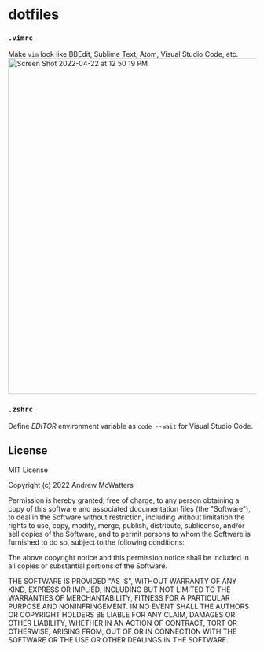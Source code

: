 # dotfiles

### `.vimrc`
Make `vim` look like BBEdit, Sublime Text, Atom, Visual Studio Code, etc.
<img width="682" alt="Screen Shot 2022-04-22 at 12 50 19 PM" src="https://user-images.githubusercontent.com/487078/164784618-f96ae31b-9bf6-41d5-8ba3-fa67c23f8249.png">

### `.zshrc`
Define _EDITOR_ environment variable as `code --wait` for Visual Studio Code.

## License
MIT License

Copyright (c) 2022 Andrew McWatters

Permission is hereby granted, free of charge, to any person obtaining a copy
of this software and associated documentation files (the "Software"), to deal
in the Software without restriction, including without limitation the rights
to use, copy, modify, merge, publish, distribute, sublicense, and/or sell
copies of the Software, and to permit persons to whom the Software is
furnished to do so, subject to the following conditions:

The above copyright notice and this permission notice shall be included in all
copies or substantial portions of the Software.

THE SOFTWARE IS PROVIDED "AS IS", WITHOUT WARRANTY OF ANY KIND, EXPRESS OR
IMPLIED, INCLUDING BUT NOT LIMITED TO THE WARRANTIES OF MERCHANTABILITY,
FITNESS FOR A PARTICULAR PURPOSE AND NONINFRINGEMENT. IN NO EVENT SHALL THE
AUTHORS OR COPYRIGHT HOLDERS BE LIABLE FOR ANY CLAIM, DAMAGES OR OTHER
LIABILITY, WHETHER IN AN ACTION OF CONTRACT, TORT OR OTHERWISE, ARISING FROM,
OUT OF OR IN CONNECTION WITH THE SOFTWARE OR THE USE OR OTHER DEALINGS IN THE
SOFTWARE.
